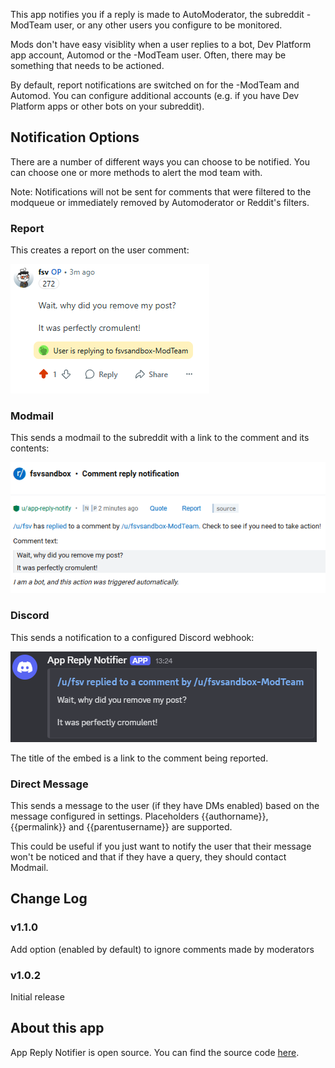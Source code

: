 This app notifies you if a reply is made to AutoModerator, the subreddit -ModTeam user, or any other users you configure to be monitored.

Mods don't have easy visiblity when a user replies to a bot, Dev Platform app account, Automod or the -ModTeam user. Often, there may be something that needs to be actioned.

By default, report notifications are switched on for the -ModTeam and Automod. You can configure additional accounts (e.g. if you have Dev Platform apps or other bots on your subreddit).

## Notification Options

There are a number of different ways you can choose to be notified. You can choose one or more methods to alert the mod team with.

Note: Notifications will not be sent for comments that were filtered to the modqueue or immediately removed by Automoderator or Reddit's filters.

### Report

This creates a report on the user comment:

![image](https://github.com/fsvreddit/app-reply-notify/blob/main/doc_images/report.png?raw=true)

### Modmail

This sends a modmail to the subreddit with a link to the comment and its contents:

![image](https://github.com/fsvreddit/app-reply-notify/blob/main/doc_images/modmail.png?raw=true)

### Discord

This sends a notification to a configured Discord webhook:

![image](https://github.com/fsvreddit/app-reply-notify/blob/main/doc_images/discord.png?raw=true)

The title of the embed is a link to the comment being reported.

### Direct Message

This sends a message to the user (if they have DMs enabled) based on the message configured in settings. Placeholders {{authorname}}, {{permalink}} and {{parentusername}} are supported.

This could be useful if you just want to notify the user that their message won't be noticed and that if they have a query, they should contact Modmail.

## Change Log

### v1.1.0

Add option (enabled by default) to ignore comments made by moderators

### v1.0.2

Initial release

## About this app

App Reply Notifier is open source. You can find the source code [here](https://github.com/fsvreddit/app-reply-notify).
